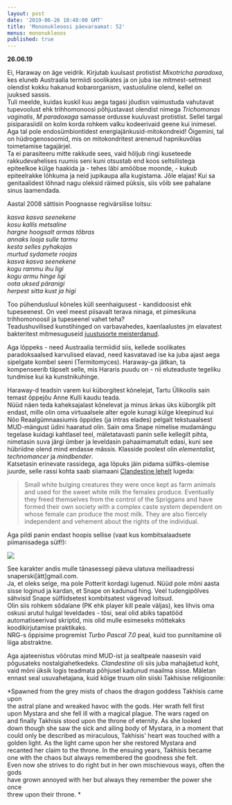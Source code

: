 ```yaml
---
layout: post
date: '2019-06-26 18:40:00 GMT'
title: 'Mononukleoosi päevaraamat: 52'
menus: mononukleoos
published: true
---
```

**26.06.19**

Ei, Haraway on äge veidrik. Kirjutab kuulsast protistist  *Mixotricha paradoxa*, kes eluneb Austraalia termiidi soolikates ja on juba ise mitmest-setmest olendist kokku hakanud kobarorganism, vastuoluline olend, kellel on juuksed sassis.  
Tuli meelde, kuidas kuskil kuu aega tagasi jõudisn vaimustuda vahutavat tupevoolust ehk trihhomonoosi põhjustavast olendist nimega *Trichomonas vaginalis*, *M paradoxaga* samasse ordusse kuuluvast protistist. Sellel targal pisiparasiidil on kolm korda rohkem valku kodeerivaid geene kui inimesel.  
Aga tal pole endosümbiontidest energiajänkusid-mitokondreid! Õigemini, tal on hüdrogenosoomid, mis on mitokondritest arenenud hapnikuvõlas toimetamise tagajärjel.  
Ta ei parasiteeru mitte rakkude sees, vaid hõljub ringi kuseteede rakkudevahelises ruumis seni kuni otsustab end koos seltsilistega epiteelkoe külge haakida ja - tehes läbi amööbse moonde, - kukub epiteelrakke lõhkuma ja neid jupikaupa alla kugistama. Jõle elajas! Kui sa genitaalidest lõhnad nagu oleksid räimed püksis, siis võib see pahalane sinus laamendada.  

Aastal 2008 sättisin Poognasse regivärsilise loitsu:  

*kasva kasva seenekene  
kosu kallis metsaline  
hargne hoogsalt armas tõbras  
annaks looja sulle tarmu  
kesta selles pyhakojas  
murtud sydamete roojas  
kasva kasva seenekene  
kogu rammu ihu ligi  
kogu armu hinge ligi  
oota uksed päranigi  
herpest sitta kust ja higi*  

Too pühendusluul kõneles küll seenhaigusest - kandidoosist ehk tupeseenest. On veel meest piisavalt terava ninaga, et pimesikuna trihhomonoosil ja tupeseenel vahet teha?  
Teadushuvilised kunstihinged on varbavahedes, kaenlaalustes jm elavatest bakteritest mitmesuguseid [juustusorte meisterdanud](http://agapakis.com/cheese.pdf).

Aga lõppeks - need Austraalia termiidid siis, kellede soolikates paradoksaalsed karvulised elavad, need kasvatavad ise ka juba ajast aega sipelgate kombel seeni (Termitomyces). Haraway-ga jätkan, ta kompenseerib täpselt selle, mis Hararis puudu on - nii eluteaduste tegeliku tundmise kui ka kunstnikuhinge.  

Haraway-d teadsin varem kui küborgitest kõnelejat, Tartu Ülikoolis sain temast õppejõu Anne Kulli kaudu teada.  
Nüüd näen teda kaheksajalast kõnelevat ja minus ärkas üks küborglik pilt endast, mille olin oma virtuaalsele alter egole kunagi külge kleepinud kui Nõo Reaalgümnaasiumis õppides (ja intras elades) pelgalt tekstuaalsest MUD-mängust üdini haaratud olin. Sain oma Snape nimelise mudamängu tegelase kuidagi kahtlasel teel, mäletatavasti panin selle kellegilt pihta, nimetasin suva järgi ümber ja leveldasin pahaaimamatult edasi, kuni see hübriidne olend mind endasse mässis. Klasside poolest olin *elementalist, technomancer* ja *mindbender*.  
Katsetasin erinevate rassidega, aga lõpuks jäin pidama sülfiks-olemise juurde, selle rassi kohta saab siiamaani [Clandestine lehelt](https://ucw.dustbite.net/) lugeda:  
>  Small white bulging creatures they were once kept as farm animals and used for the sweet white milk the females produce. Eventually they freed themselves from the control of the Spriggans and have formed their own society with a complex caste system dependent on whose female can produce the most milk. They are also fiercely independent and vehement about the rights of the individual.  

Aga pildi panin endast hoopis sellise (vaat kus kombitsalaadsete piimanisadega sülf!):  

<img src="../../../assets/images/snape.JPG">  

See karakter andis mulle tänasessegi päeva ulatuva meiliaadressi snaperski[ätt]gmail.com.  
Ja, et oleks selge, ma pole Potterit kordagi lugenud. Nüüd pole mõni aasta sisse loginud ja kardan, et Snape on kadunud hing. Veel tudengipõlves sähvisid Snape sülfiidsetest kombitsatest vägevad loitsud.  
Olin siis rohkem sõdalane (PK ehk player kill peale väljas), kes lihvis oma oskusi arutul hulgal leveldades - tõsi, seal olid abiks tapatööd  automatiseerivad skriptid, mis olid mulle esimeseks mõttekaks koodikirjutamise praktikaks.  
NRG-s õppisime progremist *Turbo Pascal 7.0* peal, kuid too punnitamine oli liiga abstraktne.  

Aga ajateenistus võõrutas mind MUD-ist ja sealtpeale naasesin vaid põgusateks nostalgiahetkedeks. *Clandestine* oli siis juba mahajäetud koht, vaid mõni üksik logis teadmata põhjusel kadunud maailma sisse. 
Mäletan ennast seal usuvahetajana, kuid kõige truum olin siiski Takhisise religioonile:  

*Spawned from the grey mists of chaos the dragon goddess Takhisis came upon  
the astral plane and wreaked havoc with the gods.  Her wrath fell first  
upon Mystara and she fell ill with a magical plague.  The wars raged on  
and finally Takhisis stood upon the throne of eternity.  As she looked  
down though she saw the sick and ailing body of Mystara, in a moment that  
could only be described as miraculous, Takhisis' heart was touched with a  
golden light.  As the light came upon her she restored Mystara and  
recanted her claim to the throne.  In the ensuing years, Takhisis became  
one with the chaos but always remembered the goodness she felt.  
Even now she strives to do right but in her own mischievous ways, often the gods  
have grown annoyed with her but always they remember the power she once    
threw upon their throne. * 


